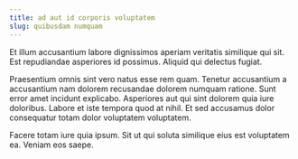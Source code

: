 ```yaml
---
title: ad aut id corporis voluptatem
slug: quibusdam numquam
---
```


Et illum accusantium labore dignissimos aperiam veritatis similique qui sit. Est repudiandae asperiores id possimus. Aliquid qui delectus fugiat.

Praesentium omnis sint vero natus esse rem quam. Tenetur accusantium a accusantium nam dolorem recusandae dolorem numquam ratione. Sunt error amet incidunt explicabo. Asperiores aut qui sint dolorem quia iure doloribus. Labore et iste tempora quod at nihil. Et sed accusamus dolor consequatur totam dolor voluptatem voluptatem.

Facere totam iure quia ipsum. Sit ut qui soluta similique eius est voluptatem ea. Veniam eos saepe.
